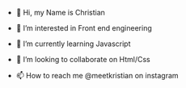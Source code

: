 - 👋 Hi, my Name is Christian 
 
- 👀 I’m interested in Front end engineering 
- 🌱 I’m currently learning Javascript
- 💞️ I’m looking to collaborate on Html/Css
- 📫 How to reach me @meetkristian on instagram

<!---
Codename-Kris/Codename-Kris is a ✨ special ✨ repository because its `README.md` (this file) appears on your GitHub profile.
You can click the Preview link to take a look at your changes.
--->
